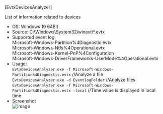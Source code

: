 [EvtxDevicesAnalyzer]  

List of information related to devices   

- OS: Windows 10 64Bit  
- Source: C:\Windows\System32\winevt\\*.evtx  
- Supported event log:  
Microsoft-Windows-Partition%4Diagnostic.evtx  
Microsoft-Windows-Ntfs%4Operational.evtx  
Microsoft-Windows-Kernel-PnP%4Configuration  
Microsoft-Windows-DriverFrameworks-UserMode%4Operational.evtx  
- Usage:  
`EvtxDevicesAnalyzer.exe -f Microsoft-Windows-Partition%4Diagnostic.evtx` //Analyze a file  
`EvtxDevicesAnalyzer.exe -d EventlogFolder` //Analyze files  
`EvtxDevicesAnalyzer.exe -f Microsoft-Windows-Partition%4Diagnostic.evtx -local` //Time value is displayed in local time  
- Screenshot  
![image](https://user-images.githubusercontent.com/69110090/132985678-2eab1626-9613-469b-aaf0-a52e48833914.png)  


